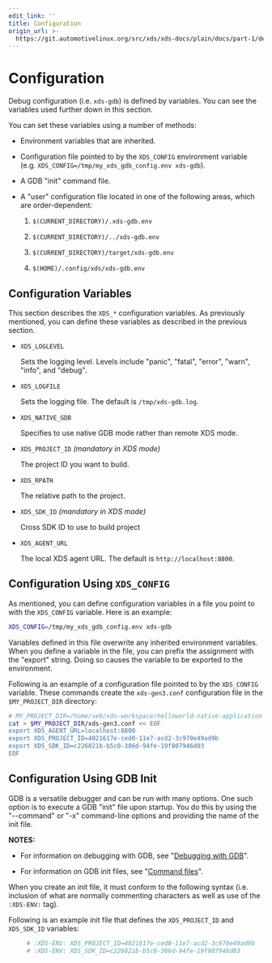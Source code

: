 ```yaml
---
edit_link: ''
title: Configuration
origin_url: >-
  https://git.automotivelinux.org/src/xds/xds-docs/plain/docs/part-1/debug-configuration.md?h=halibut
---
```


<!-- WARNING: This file is generated by fetch_docs.js using /home/boron/Documents/AGL/docs-webtemplate/site/_data/tocs/devguides/halibut/xds-docs-guides-devguides-book.yml -->

# Configuration

Debug configuration (i.e. `xds-gdb`) is defined by variables.
You can see the variables used further down in this section.

You can set these variables using a number of methods:

- Environment variables that are inherited.

- Configuration file pointed to by the `XDS_CONFIG` environment variable
  (e.g. `XDS_CONFIG=/tmp/my_xds_gdb_config.env xds-gdb`).

- A GDB "init" command file.

- A "user" configuration file located in one of the following
  areas, which are order-dependent:

  1. `$(CURRENT_DIRECTORY)/.xds-gdb.env`

  1. `$(CURRENT_DIRECTORY)/../xds-gdb.env`

  1. `$(CURRENT_DIRECTORY)/target/xds-gdb.env`

  1. `$(HOME)/.config/xds/xds-gdb.env`

## Configuration Variables

This section describes the `XDS_*` configuration variables.
As previously mentioned, you can define these variables as
described in the previous section.

- `XDS_LOGLEVEL`

  Sets the logging level.
  Levels include "panic", "fatal", "error", "warn", "info", and "debug".

- `XDS_LOGFILE`

  Sets the logging file.
  The default is `/tmp/xds-gdb.log`.

- `XDS_NATIVE_GDB`

  Specifies to use native GDB mode rather than remote XDS mode.

- `XDS_PROJECT_ID`  *(mandatory in XDS mode)*

  The project ID you want to build.

- `XDS_RPATH`

  The relative path to the project.

- `XDS_SDK_ID`   *(mandatory in XDS mode)*

  Cross SDK ID to use to build project

- `XDS_AGENT_URL`

  The local XDS agent URL.
  The default is `http://localhost:8800`.

## Configuration Using `XDS_CONFIG`

As mentioned, you can define configuration variables in
a file you point to with the `XDS_CONFIG` variable.
Here is an example:

```bash
XDS_CONFIG=/tmp/my_xds_gdb_config.env xds-gdb
```

Variables defined in this file overwrite any inherited
environment variables.
When you define a variable in the file, you can prefix the
assignment with the "export" string.
Doing so causes the variable to be exported to the environment.

Following is an example of a configuration file pointed
to by the `XDS_CONFIG` variable.
These commands create the `xds-gen3.conf` configuration file
in the `$MY_PROJECT_DIR` directory:

```bash
# MY_PROJECT_DIR=/home/seb/xds-workspace/helloworld-native-application
cat > $MY_PROJECT_DIR/xds-gen3.conf << EOF
export XDS_AGENT_URL=localhost:8800
export XDS_PROJECT_ID=4021617e-ced0-11e7-acd2-3c970e49ad9b
export XDS_SDK_ID=c226821b-b5c0-386d-94fe-19f807946d03
EOF
```

## Configuration Using GDB Init

GDB is a versatile debugger and can be run with many options.
One such option is to execute a GDB "init" file upon startup.
You do this by using the "--command" or "-x" command-line options
and providing the name of the init file.

<!-- section-note -->
**NOTES:**

- For information on debugging with GDB, see
  "[Debugging with GDB](https://www.sourceware.org/gdb/onlinedocs/gdb.html)".

- For information on GDB init files, see
  "[Command files](https://ftp.gnu.org/old-gnu/Manuals/gdb-5.1.1/html_node/gdb_190.html)".
<!-- end-section-note -->

When you create an init file, it must conform to the following
syntax (i.e. inclusion of what are normally commenting characters
as well as use of the `:XDS-ENV:` tag).

Following is an example init file that defines the `XDS_PROJECT_ID`
and `XDS_SDK_ID` variables:

```bash
     # :XDS-ENV: XDS_PROJECT_ID=4021617e-ced0-11e7-acd2-3c970e49ad9b
     # :XDS-ENV: XDS_SDK_ID=c226821b-b5c0-386d-94fe-19f807946d03
```
